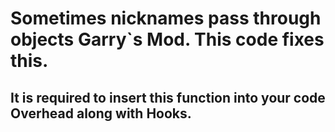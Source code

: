 # Sometimes nicknames pass through objects Garry`s Mod. This code fixes this.

## It is required to insert this function into your code Overhead along with Hooks.
